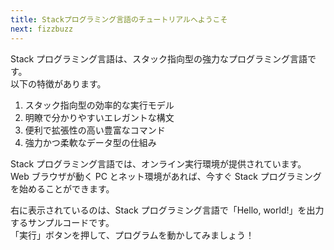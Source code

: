 ```yaml
---
title: Stackプログラミング言語のチュートリアルへようこそ
next: fizzbuzz
---
```


Stack プログラミング言語は、スタック指向型の強力なプログラミング言語です。  
以下の特徴があります。

1. スタック指向型の効率的な実行モデル
2. 明瞭で分かりやすいエレガントな構文
3. 便利で拡張性の高い豊富なコマンド
4. 強力かつ柔軟なデータ型の仕組み

Stack プログラミング言語では、オンライン実行環境が提供されています。  
Web ブラウザが動く PC とネット環境があれば、今すぐ Stack プログラミングを始めることができます。

右に表示されているのは、Stack プログラミング言語で「Hello, world!」を出力するサンプルコードです。  
「実行」ボタンを押して、プログラムを動かしてみましょう！
